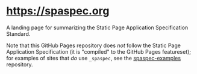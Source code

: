 # https://spaspec.org

A landing page for summarizing the Static Page Application Specification Standard.

Note that this GitHub Pages repository does *not* follow the Static Page Application Specification (it is "compiled" to the GitHub Pages featureset); for examples of sites that *do* use `_spaspec`, see the [spaspec-examples][] repository.

[spaspec-examples]: https://github.com/spaspec/spaspec-examples
